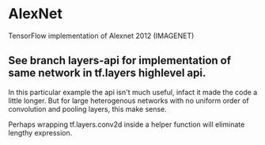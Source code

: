 # AlexNet
TensorFlow implementation of Alexnet 2012 (IMAGENET)

## See branch layers-api for implementation of same network in tf.layers highlevel api.
In this particular example the api isn't much useful, infact it made the code a little longer. But for large heterogenous networks with no uniform order
of convolution and pooling layers, this make sense.

Perhaps wrapping tf.layers.conv2d inside a helper function will eliminate lengthy expression.
